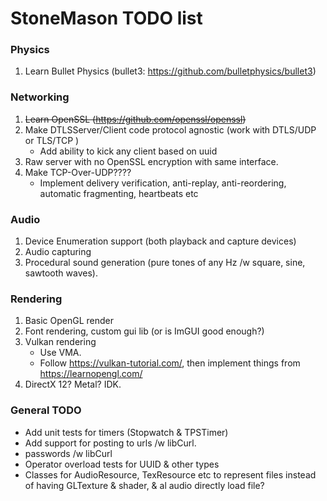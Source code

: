
[comment]: # (This is a markdown document, but can still be read in plaintext.
              If you're seeing this, then you're reading the plaintext version.)

# StoneMason TODO list

### Physics
1. Learn Bullet Physics (bullet3: https://github.com/bulletphysics/bullet3) 

### Networking
1. ~~Learn OpenSSL (https://github.com/openssl/openssl)~~
2. Make DTLSServer/Client code protocol agnostic (work with DTLS/UDP or TLS/TCP )
    - Add ability to kick any client based on uuid
3. Raw server with no OpenSSL encryption with same interface.
4. Make TCP-Over-UDP???? 
    - Implement delivery verification, anti-replay, anti-reordering, automatic fragmenting, heartbeats etc
 
### Audio
1. Device Enumeration support (both playback and capture devices)
2. Audio capturing
3. Procedural sound generation (pure tones of any Hz /w square, sine, sawtooth waves).

### Rendering
1. Basic OpenGL render
2. Font rendering, custom gui lib (or is ImGUI good enough?)
3. Vulkan rendering 
    - Use VMA.
    - Follow https://vulkan-tutorial.com/, then implement things from https://learnopengl.com/
3. DirectX 12? Metal? IDK.

### General TODO
- Add unit tests for timers (Stopwatch & TPSTimer)
- Add support for posting to urls /w libCurl.
- passwords /w libCurl
- Operator overload tests for UUID & other types
- Classes for AudioResource, TexResource etc to represent files instead of having GLTexture & shader, & al audio directly load file?
